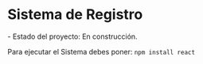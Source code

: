 <h1> Sistema de Registro </h1>
- Estado del proyecto: En construcción.

Para ejecutar el Sistema debes poner:
```npm install react ``` 
